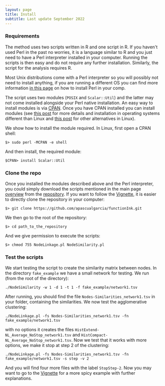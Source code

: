 ```yaml
---
layout: page
title: Install
subtitle: Last update September 2022
---
```


### Requirements

The method uses two scripts written in R and one script  in R. If you haven't used Perl in the past no worries, it is a language similar to R and you just need to have a Perl interpreter installed in your computer. Running the scripts is then easy and do not require any further installation. Similarly, the script for the analysis requires R.

Most Unix distributions come with a Perl interpreter so you will possibly not need to install anything, if you are running a different OS you can find more information [in this page](https://perldoc.perl.org/5.32.0/perlfaq2.html#What-machines-support-Perl%3f-Where-do-I-get-it%3f) on how to install Perl in your comp.

The script uses two modules (`POSIX` and `Scalar::Util`) and the latter may not come installed alongside your Perl native installation. An easy way to install modules is via [CPAN](https://www.cpan.org/modules/INSTALL.html). Once you have CPAN installed you can install modules (see [this post](https://perlmaven.com/how-to-install-a-perl-module-from-cpan) for more details and installation in operating systems different than Linux and [this post](https://ostechnix.com/how-to-install-perl-modules-on-linux/) for other alternatives in Linux).

We show how to install the module required. In Linux, first open a CPAN shell:

```
$> sudo perl -MCPAN -e shell
```

And then install, the required module:

```
$CPAN> install Scalar::Util
```

### Clone the repo

Once you installed the modules described above and the Perl interpreter, you could simply download the scripts mentioned in the main page [overview](/) from the [repository](https://github.com/apascualgarcia/functionInk). If you want to follow the [Vignette](../Vignette), it is easier to directly clone the repository in your computer:

```
$> git clone https://github.com/apascualgarcia/functionInk.git
```

We then go to the root of the repository:

```
$> cd path_to_the_repository
```

And we give permission to execute the scripts:

```
$> chmod 755 NodeLinkage.pl NodeSimilarity.pl 
```

### Test the scripts

We start testing the script to create the similarity matrix between nodes. In the directory `fake_example` we
have a small network for testing. We run (from the root of the directory):

```
./NodeSimilarity -w 1 -d 1 -t 1 -f fake_example/network1.tsv
```

After running, you should find the file ```Nodes-Similarities_network1.tsv``` in your folder, containing the similarities. We now test the agglomerative clustering:

```
./NodeLinkage.pl -fs Nodes-Similarities_network1.tsv -fn fake_example/network1.tsv
```

with no options it creates the files ```HistExtend-NL_Average_NoStop_network1.tsv``` and ```HistCompact-NL_Average_NoStop_network1.tsv```. Now we test that it works with more options, we make it stop at step 2 of the clustering:

```
./NodeLinkage.pl -fs Nodes-Similarities_network1.tsv -fn fake_example/network1.tsv -s step -v 2
```

And you will find four more files with the label ```StopStep-2```. Now you may want to go to the [Vignette](../Vignette) for a more spicy example with further explanations.



